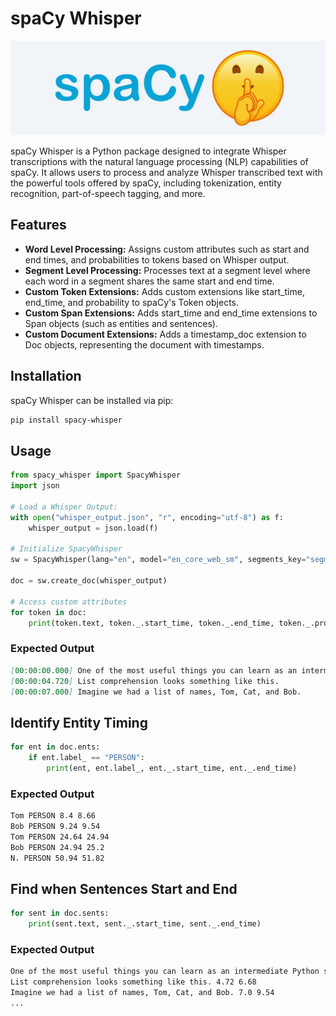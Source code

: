 # spaCy Whisper

![spacy Whisper logo](https://github.com/theirstory/spacy-whisper/raw/main/images/spacy_whisper.jpeg)

spaCy Whisper is a Python package designed to integrate Whisper transcriptions with the natural language processing (NLP) capabilities of spaCy. It allows users to process and analyze Whisper transcribed text with the powerful tools offered by spaCy, including tokenization, entity recognition, part-of-speech tagging, and more.

## Features

- **Word Level Processing:** Assigns custom attributes such as start and end times, and probabilities to tokens based on Whisper output.
- **Segment Level Processing:** Processes text at a segment level where each word in a segment shares the same start and end time.
- **Custom Token Extensions:** Adds custom extensions like start_time, end_time, and probability to spaCy's Token objects.
- **Custom Span Extensions:** Adds start_time and end_time extensions to Span objects (such as entities and sentences).
- **Custom Document Extensions:** Adds a timestamp_doc extension to Doc objects, representing the document with timestamps.

## Installation

spaCy Whisper can be installed via pip:

```bash
pip install spacy-whisper
```

## Usage

```python
from spacy_whisper import SpacyWhisper
import json

# Load a Whisper Output:
with open("whisper_output.json", "r", encoding="utf-8") as f:
    whisper_output = json.load(f)

# Initialize SpacyWhisper
sw = SpacyWhisper(lang="en", model="en_core_web_sm", segments_key="segments", word_level=True)

doc = sw.create_doc(whisper_output)

# Access custom attributes
for token in doc:
    print(token.text, token._.start_time, token._.end_time, token._.probability)
```

### Expected Output

```markdown
[00:00:00.000] One of the most useful things you can learn as an intermediate Python student is comprehension.
[00:00:04.720] List comprehension looks something like this.
[00:00:07.000] Imagine we had a list of names, Tom, Cat, and Bob.
```

## Identify Entity Timing

```python
for ent in doc.ents:
    if ent.label_ == "PERSON":
        print(ent, ent.label_, ent._.start_time, ent._.end_time)
```

### Expected Output

```markdown
Tom PERSON 8.4 8.66
Bob PERSON 9.24 9.54
Tom PERSON 24.64 24.94
Bob PERSON 24.94 25.2
N. PERSON 50.94 51.82
```

## Find when Sentences Start and End

```python
for sent in doc.sents:
    print(sent.text, sent._.start_time, sent._.end_time)
```

### Expected Output

```markdown
One of the most useful things you can learn as an intermediate Python student is comprehension. 0.0 4.04
List comprehension looks something like this. 4.72 6.68
Imagine we had a list of names, Tom, Cat, and Bob. 7.0 9.54
...
```